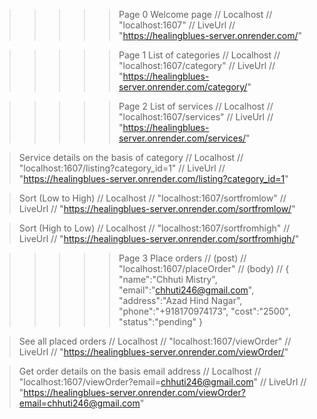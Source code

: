 >>>>> Page 0
> Welcome page
// Localhost // "localhost:1607"
// LiveUrl // "https://healingblues-server.onrender.com/"

>>>>> Page 1
> List of categories
// Localhost // "localhost:1607/category"
// LiveUrl // "https://healingblues-server.onrender.com/category/"

>>>>> Page 2
> List of services
// Localhost // "localhost:1607/services"
// LiveUrl // "https://healingblues-server.onrender.com/services/"

> Service details on the basis of category
// Localhost // "localhost:1607/listing?category_id=1"
// LiveUrl // "https://healingblues-server.onrender.com/listing?category_id=1"

> Sort (Low to High)
// Localhost // "localhost:1607/sortfromlow"
// LiveUrl // "https://healingblues-server.onrender.com/sortfromlow/"

> Sort (High to Low)
// Localhost // "localhost:1607/sortfromhigh"
// LiveUrl // "https://healingblues-server.onrender.com/sortfromhigh/"

>>>>> Page 3
> Place orders
// (post) // "localhost:1607/placeOrder"
// (body) // 
{   "name":"Chhuti Mistry",
    "email":"chhuti246@gmail.com",
    "address":"Azad Hind Nagar",
    "phone":"+918170974173",
    "cost":"2500",
    "status":"pending"
}

> See all placed orders
// Localhost // "localhost:1607/viewOrder"
// LiveUrl // "https://healingblues-server.onrender.com/viewOrder/"

> Get order details on the basis email address
// Localhost // "localhost:1607/viewOrder?email=chhuti246@gmail.com"
// LiveUrl // "https://healingblues-server.onrender.com/viewOrder?email=chhuti246@gmail.com"